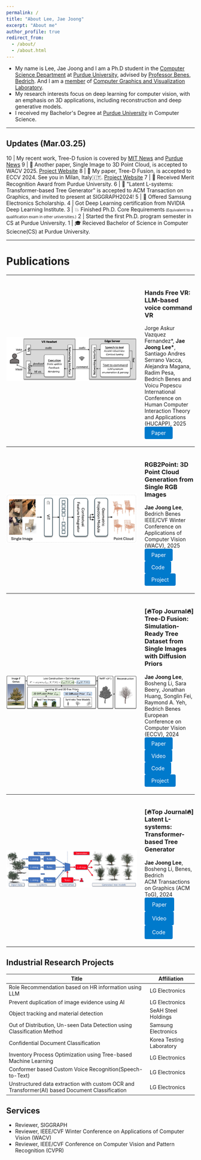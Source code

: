 ```yaml
---
permalink: /
title: "About Lee, Jae Joong"
excerpt: "About me"
author_profile: true
redirect_from:
  - /about/
  - /about.html
---
```


- My name is Lee, Jae Joong and I am a Ph.D student in the [Computer Science Department](https://www.cs.purdue.edu/) at [Purdue University](https://www.purdue.edu/), advised by [Professor Benes, Bedrich](https://www.cs.purdue.edu/homes/bbenes/). And I am a [member](https://www.cs.purdue.edu/homes/bbenes/students/) of [Computer Graphics and Visualization Laboratory](https://www.cs.purdue.edu/cgvlab/www/).
  <br/>
- My research interests focus on deep learning for computer vision, with an emphasis on 3D applications, including reconstruction and deep generative models.
  <br/>
- I received my Bachelor's Degree at [Purdue University](https://www.purdue.edu/) in Computer Science.

---

## Updates (Mar.03.25)

10 | My recent work, Tree-D fusion is covered by [MIT News](https://news.mit.edu/2024/advancing-urban-tree-monitoring-ai-powered-digital-twins-1121) and [Purdue News](https://ag.purdue.edu/news/2025/03/3d-tree-reconstruction-algorithm-contributes-to-a-new-era-of-urban-planning.html?feature)
9 | 📜 Another paper, Single Image to 3D Point Cloud, is accepted to WACV 2025. [Project Website](https://www.jaejoonglee.com/wacv25_rgb2point/)
8 | 📜 My paper, Tree-D Fusion, is accepted to ECCV 2024. See you in Milan, Italy🇮🇹. [Project Website](https://www.jaejoonglee.com/treedfusion/)
7 | 🎉 Received Merit Recognition Award from Purdue University.
6 | 📜 "Latent L-systems: Transformer-based Tree Generator" is accepted to ACM Transaction on Graphics, and invited to present at SIGGRAPH2024!
5 | 🎉 Offered Samsung Electronics Scholarship.
4 | Got Deep Learning certification from NVIDIA Deep Learning Institute.
3 | 💥 Finished Ph.D. Core Requirements<font size="1"> (Equivalent to a qualification exam in other universities.)</font>
2 | Started the first Ph.D. program semester in CS at Purdue University.
1 | 🎓 Recieved Bachelor of Science in Computer Sciecne(CS) at Purdue University.

---

# Publications

---


<div style="display: flex; align-items: center; margin-bottom: 20px;">
  <div style="flex: 0 0 350px; margin-right: 20px;">
    <img src="/images/handsfreevr.png" alt="handsfreevr" style="width: 350px; height: auto;">
  </div>
  <div>
    <h3>Hands Free VR: LLM-based voice command VR</h3>
    <div>
      Jorge Askur Vazquez Fernandez*, <strong>Jae Joong Lee*</strong>, Santiago Andres Serrano Vacca, Alejandra Magana, Radim Pesa, Bedrich Benes and Voicu Popescu
    </div>
    <div>
      International Conference on Human Computer Interaction Theory and Applications (HUCAPP), 2025
    </div>
    <a href="https://arxiv.org/pdf/2402.15083" 
     style="display: inline-block; padding: 8px 18px; background-color: #007acc; color: #fff; text-decoration: none; border-radius: 4px;">
    Paper
  </a>
  </div>
</div>

---


<div style="display: flex; align-items: center; margin-bottom: 20px;">
  <div style="flex: 0 0 350px; margin-right: 20px;">
    <img src="/images/rgb2point.png" alt="rgb2point" style="width: 350px; height: auto;">
  </div>
  <div>
    <h3>RGB2Point: 3D Point Cloud Generation from Single RGB Images</h3>
    <div>
      <strong>Jae Joong Lee</strong>, Bedrich Benes
    </div>
    <div>
      IEEE/CVF Winter Conference on Applications of Computer Vision (WACV), 2025 
    </div>
    <a href="https://www.arxiv.org/abs/2407.14979" 
     style="display: inline-block; padding: 8px 18px; background-color: #007acc; color: #fff; text-decoration: none; border-radius: 4px;">
    Paper
   </a>
   <a href="https://github.com/JaeLee18/RGB2point" 
       style="display: inline-block; padding: 8px 18px; background-color: #007acc; color: #fff; text-decoration: none; border-radius: 4px;">
      Code
    </a>
    <a href="https://www.jaejoonglee.com/wacv25_rgb2point/" 
       style="display: inline-block; padding: 8px 18px; background-color: #007acc; color: #fff; text-decoration: none; border-radius: 4px;">
      Project
    </a>
  </div>
</div>

---


<div style="display: flex; align-items: center; margin-bottom: 20px;">
  <div style="flex: 0 0 350px; margin-right: 20px;">
    <img src="/images/treedfusion.png" alt="treedfusion" style="width: 350px; height: auto;">
  </div>
  <div>
    <h3>[🔥Top Journal🔥] Tree-D Fusion: Simulation-Ready Tree Dataset from Single Images with Diffusion Priors</h3>
    <div>
      <strong>Jae Joong Lee</strong>, Bosheng Li, Sara Beery, Jonathan Huang, Songlin Fei, Raymond A. Yeh, Bedrich Benes
    </div>
    <div>
      European Conference on Computer Vision (ECCV), 2024 
    </div>
    <a href="https://www.arxiv.org/abs/2407.10330" 
       style="display: inline-block; padding: 8px 18px; background-color: #007acc; color: #fff; text-decoration: none; border-radius: 4px;">
      Paper
    </a>
    <a href="https://www.youtube.com/watch?v=SQzMkt3bt0E" 
       style="display: inline-block; padding: 8px 18px; background-color: #007acc; color: #fff; text-decoration: none; border-radius: 4px;">
      Video
    </a>
    <a href="https://github.com/JaeLee18/TreeDFusion_ECCV24" 
       style="display: inline-block; padding: 8px 18px; background-color: #007acc; color: #fff; text-decoration: none; border-radius: 4px;">
      Code
    </a>
    <a href="https://www.jaejoonglee.com/treedfusion/" 
       style="display: inline-block; padding: 8px 18px; background-color: #007acc; color: #fff; text-decoration: none; border-radius: 4px;">
      Project
    </a>
  </div>
</div>

---


<div style="display: flex; align-items: center; margin-bottom: 20px;">
  <div style="flex: 0 0 350px; margin-right: 20px;">
    <img src="/images/latentlsystem.png" alt="Latent L-systems" style="width: 350px; height: auto;">
  </div>
  <div>
    <h3>[🔥Top Journal🔥] Latent L-systems: Transformer-based Tree Generator</h3>
    <div>
      <strong>Jae Joong Lee</strong>, Bosheng Li, Benes, Bedrich
    </div>
    <div>
      ACM Transactions on Graphics (ACM ToG), 2024  
    </div>
    <a href="https://dl.acm.org/doi/10.1145/3627101" 
       style="display: inline-block; padding: 10px 20px; background-color: #007acc; color: #fff; text-decoration: none; border-radius: 4px;">
      Paper
    </a>
    <a href="https://www.youtube.com/watch?v=1SPSQ-IwcvQ" 
       style="display: inline-block; padding: 10px 20px; background-color: #007acc; color: #fff; text-decoration: none; border-radius: 4px;">
      Video
    </a>
    <a href="https://github.com/JaeLee18/ACM-TOG-Latent-L-systems-Transformer-based-Tree-Generator" 
       style="display: inline-block; padding: 10px 20px; background-color: #007acc; color: #fff; text-decoration: none; border-radius: 4px;">
      Code
    </a>
  </div>
</div>

---

## Industrial Research Projects

| Title  | Affiliation|
| ------------- | ------------- |
| Role Recommendation based on HR information using LLM | LG Electronics|
| Prevent duplication of image evidence using AI | LG Electronics|
| Object tracking and material detection | SeAH Steel Holdings |
| Out of Distribution, Un-seen Data Detection using Classification Method  | Samsung Electronics  |
| Confidential Document Classification | Korea Testing Laboratory |
| Inventory Process Optimization using Tree-based Machine Learning | LG Electronics |
| Conformer based Custom Voice Recognition(Speech-to-Text)   | LG Electronics |
| Unstructured data extraction with custom OCR and Transformer(AI) based Document Classification | LG Electronics |


## Services
- Reviewer, SIGGRAPH
- Reviewer, IEEE/CVF Winter Conference on Applications of Computer Vision (WACV)
- Reviewer, IEEE/CVF Conference on Computer Vision and Pattern Recognition (CVPR) 
